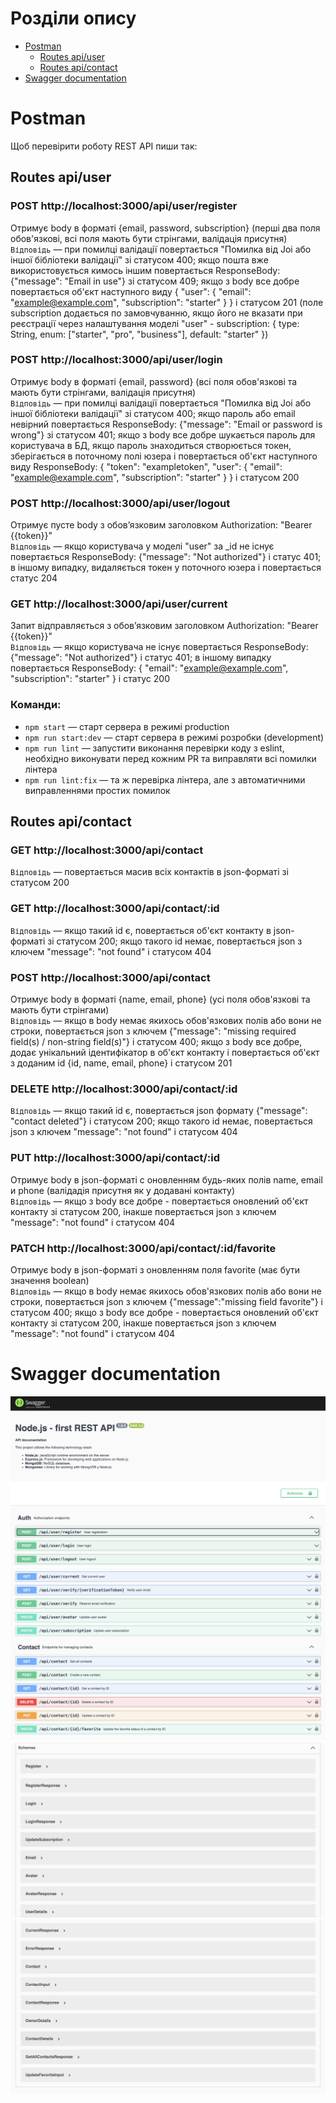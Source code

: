 # Розділи опису

- [Postman](#Postman)
  - [Routes api/user](#routes-api/user)  
  - [Routes api/contact](#routes-api/contact)
- [Swagger documentation](#swagger-documentation)

# Postman

Щоб перевірити роботу REST API пиши так:

## Routes api/user 

### POST http://localhost:3000/api/user/register

Отримує body в форматі {email, password, subscription} (перші два поля обов'язкові, всі поля мають бути стрінгами, валідація присутня) <br>
`Відповідь` &mdash; при помилці валідації повертається "Помилка від Joi або іншої бібліотеки валідації" зі статусом 400; якщо пошта вже використовується кимось іншим повертається ResponseBody: {"message": "Email in use"} зі статусом 409; якщо з body все добре повертається об'єкт наступного виду {
"user": {
"email": "example@example.com",
"subscription": "starter"
}
} і статусом 201 (поле subscription додається по замовчуванню, якщо його не вказати при реєстрації через налаштування моделі "user" - subscription: {
type: String,
enum: ["starter", "pro", "business"],
default: "starter"
})

### POST http://localhost:3000/api/user/login

Отримує body в форматі {email, password} (всі поля обов'язкові та мають бути стрінгами, валідація присутня) <br>
`Відповідь` &mdash; при помилці валідації повертається "Помилка від Joi або іншої бібліотеки валідації" зі статусом 400; якщо пароль або email невірний повертається ResponseBody: {"message": "Email or password is wrong"} зі статусом 401; якщо з body все добре шукається пароль для користувача в БД, якщо пароль знаходиться створюється токен, зберігається в поточному полі юзера і повертається об'єкт наступного виду ResponseBody: {
"token": "exampletoken",
"user": {
"email": "example@example.com",
"subscription": "starter"
}
} і статусом 200

### POST http://localhost:3000/api/user/logout

Отримує пусте body з обовʼязковим заголовком Authorization: "Bearer {{token}}" <br>
`Відповідь` &mdash; якщо користувача у моделі "user" за \_id не існує повертається ResponseBody: {"message": "Not authorized"} і статус 401; в іншому випадку, видаляється токен у поточного юзера і повертається статус 204

### GET http://localhost:3000/api/user/current

Запит відправляється з обовʼязковим заголовком Authorization: "Bearer {{token}}" <br>
`Відповідь` &mdash; якщо користувача не існує повертається ResponseBody: {"message": "Not authorized"} і статус 401; в іншому випадку повертається ResponseBody: {
"email": "example@example.com",
"subscription": "starter"
} і статус 200

### Команди:

- `npm start` &mdash; старт сервера в режимі production
- `npm run start:dev` &mdash; старт сервера в режимі розробки (development)
- `npm run lint` &mdash; запустити виконання перевірки коду з eslint, необхідно виконувати перед кожним PR та виправляти всі помилки лінтера
- `npm run lint:fix` &mdash; та ж перевірка лінтера, але з автоматичними виправленнями простих помилок


## Routes api/contact

### GET http://localhost:3000/api/contact

`Відповідь` &mdash; повертається масив всіх контактів в json-форматі зі статусом 200

### GET http://localhost:3000/api/contact/:id

`Відповідь` &mdash; якщо такий id є, повертається об'єкт контакту в json-форматі зі статусом 200;
якщо такого id немає, повертається json з ключем "message": "not found" і статусом 404

### POST http://localhost:3000/api/contact

Отримує body в форматі {name, email, phone} (усі поля обов'язкові та мають бути стрінгами) <br>
`Відповідь` &mdash; якщо в body немає якихось обов'язкових полів або вони не строки, повертається json з ключем {"message": "missing required field(s) / non-string field(s)"} і статусом 400; якщо з body все добре, додає унікальний ідентифікатор в об'єкт контакту i повертається об'єкт з доданим id {id, name, email, phone} і статусом 201

### DELETE http://localhost:3000/api/contact/:id

`Відповідь` &mdash; якщо такий id є, повертається json формату {"message": "contact deleted"} і статусом 200;
якщо такого id немає, повертається json з ключем "message": "not found" і статусом 404

### PUT http://localhost:3000/api/contact/:id

Отримує body в json-форматі c оновленням будь-яких полів name, email и phone (валідадія присутня як у додавані контакту)<br>
`Відповідь` &mdash; якщо з body всe добре - повертається оновлений об'єкт контакту зі статусом 200, інакше повертається json з ключем "message": "not found" і статусом 404

### PATCH http://localhost:3000/api/contact/:id/favorite

Отримує body в json-форматі з оновленням поля favorite (має бути значення boolean)<br>
`Відповідь` &mdash; якщо в body немає якихось обов'язкових полів або вони не строки, повертається json з ключем {"message":"missing field favorite"} і статусом 400; якщо з body всe добре - повертається оновлений об'єкт контакту зі статусом 200, інакше повертається json з ключем "message": "not found" і статусом 404


# Swagger documentation 
![screenshot](./public/screenshots/1.png)
![screenshot](./public/screenshots/2.png)
![screenshot](./public/screenshots/3.png)
![screenshot](./public/screenshots/4.png)
